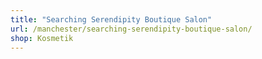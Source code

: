 ```yaml
---
title: "Searching Serendipity Boutique Salon"
url: /manchester/searching-serendipity-boutique-salon/
shop: Kosmetik
---
```

